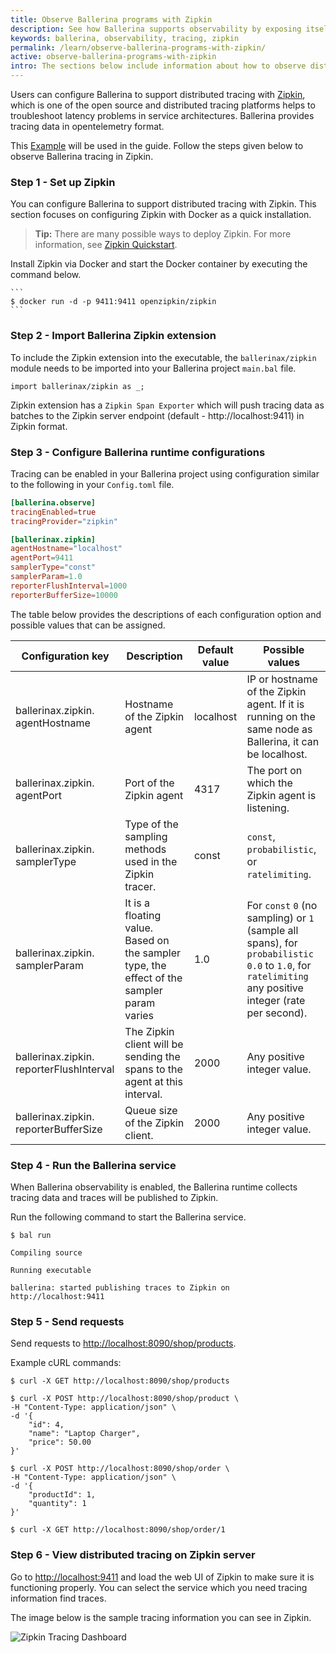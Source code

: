 ```yaml
---
title: Observe Ballerina programs with Zipkin
description: See how Ballerina supports observability by exposing itself via tracing to Zipkin.
keywords: ballerina, observability, tracing, zipkin
permalink: /learn/observe-ballerina-programs-with-zipkin/
active: observe-ballerina-programs-with-zipkin
intro: The sections below include information about how to observe distributed tracing of Ballerina programs with Zipkin.
---
```


Users can configure Ballerina to support distributed tracing with [Zipkin](https://zipkin.io/), which is one of the open source and distributed tracing platforms helps to troubleshoot latency problems in service architectures. Ballerina provides tracing data in opentelemetry format.

This [Example](<LINK_TO_OVERVIEW_OF_BALLERINA_OBSERVABILITY_PAGE_EXAMPLE_SECTION>) will be used in the guide. Follow the steps given below to observe Ballerina tracing in Zipkin.

### Step 1 - Set up Zipkin

You can configure Ballerina to support distributed tracing with Zipkin. This section focuses on configuring Zipkin with Docker as a quick installation.

>**Tip:** There are many possible ways to deploy Zipkin. For more information, see <a href="https://zipkin.io/pages/quickstart" target="_blank">Zipkin Quickstart</a>.

Install Zipkin via Docker and start the Docker container by executing the command below.

    ```
    $ docker run -d -p 9411:9411 openzipkin/zipkin
    ```

### Step 2 - Import Ballerina Zipkin extension

To include the Zipkin extension into the executable, the `ballerinax/zipkin` module needs to be imported into your Ballerina project `main.bal` file.

```ballerina
import ballerinax/zipkin as _;
```

Zipkin extension has a `Zipkin Span Exporter` which will push tracing data as batches to the Zipkin server endpoint (default - http://localhost:9411) in Zipkin format.

### Step 3 - Configure Ballerina runtime configurations

Tracing can be enabled in your Ballerina project using configuration similar to the following in your `Config.toml` file.

```toml
[ballerina.observe]
tracingEnabled=true
tracingProvider="zipkin"

[ballerinax.zipkin]
agentHostname="localhost"
agentPort=9411
samplerType="const"
samplerParam=1.0
reporterFlushInterval=1000
reporterBufferSize=10000
```

The table below provides the descriptions of each configuration option and possible values that can be assigned.

Configuration key | Description | Default value | Possible values 
--- | --- | --- | --- 
ballerinax.zipkin. agentHostname | Hostname of the Zipkin agent | localhost | IP or hostname of the Zipkin agent. If it is running on the same node as Ballerina, it can be localhost. 
ballerinax.zipkin. agentPort | Port of the Zipkin agent | 4317 | The port on which the Zipkin agent is listening.
ballerinax.zipkin. samplerType | Type of the sampling methods used in the Zipkin tracer. | const | `const`, `probabilistic`, or `ratelimiting`.
ballerinax.zipkin. samplerParam | It is a floating value. Based on the sampler type, the effect of the sampler param varies | 1.0 | For `const` `0` (no sampling) or `1` (sample all spans), for `probabilistic` `0.0` to `1.0`, for `ratelimiting` any positive integer (rate per second).
ballerinax.zipkin. reporterFlushInterval | The Zipkin client will be sending the spans to the agent at this interval. | 2000 | Any positive integer value.
ballerinax.zipkin. reporterBufferSize | Queue size of the Zipkin client. | 2000 | Any positive integer value.

### Step 4 - Run the Ballerina service

When Ballerina observability is enabled, the Ballerina runtime collects tracing data and traces will be published to Zipkin.

Run the following command to start the Ballerina service.

```
$ bal run

Compiling source

Running executable

ballerina: started publishing traces to Zipkin on http://localhost:9411
```

### Step 5 - Send requests
 
Send requests to <http://localhost:8090/shop/products>.

Example cURL commands:

```
$ curl -X GET http://localhost:8090/shop/products
```
```
$ curl -X POST http://localhost:8090/shop/product \
-H "Content-Type: application/json" \
-d '{
    "id": 4, 
    "name": "Laptop Charger", 
    "price": 50.00
}'
```
```
$ curl -X POST http://localhost:8090/shop/order \
-H "Content-Type: application/json" \
-d '{
    "productId": 1, 
    "quantity": 1
}'
```
```
$ curl -X GET http://localhost:8090/shop/order/1
```

### Step 6 - View distributed tracing on Zipkin server

Go to <http://localhost:9411> and load the web UI of Zipkin to make sure it is functioning properly. You can select the service which you need tracing information find traces.

The image below is the sample tracing information you can see in Zipkin.
    
![Zipkin Tracing Dashboard](/learn/images/zipkin-tracing-dashboard.png "Zipkin Tracing Dashboard")
